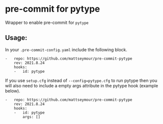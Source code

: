 # pre-commit for pytype
Wrapper to enable pre-commit for `pytype`

## Usage:
In your `.pre-commit-config.yaml` include the following block.

```
-   repo: https://github.com/mattseymour/pre-commit-pytype
    rev: 2021.8.24
    hooks:
    -   id: pytype
```

If you use `setup.cfg` instead of `--config=pytype.cfg` to run pytype then you will also need to include a empty args attribute in the pytype hook (example below).

```
-   repo: https://github.com/mattseymour/pre-commit-pytype
    rev: 2021.8.24
    hooks:
    -   id: pytype
        args: []
```

